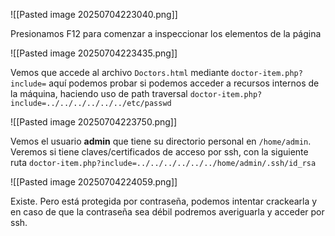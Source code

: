 ![[Pasted image 20250704223040.png]]

Presionamos F12 para comenzar a inspeccionar los elementos de la página

![[Pasted image 20250704223435.png]]

Vemos que accede al archivo `Doctors.html` mediante `doctor-item.php?include=` aquí  podemos probar si podemos acceder a recursos internos de la máquina, haciendo uso de path traversal `doctor-item.php?include=../../../../../../etc/passwd`

![[Pasted image 20250704223750.png]]

Vemos el usuario **admin** que tiene su directorio personal en `/home/admin`. Veremos si tiene claves/certificados de acceso por ssh, con la siguiente ruta `doctor-item.php?include=../../../../../../home/admin/.ssh/id_rsa`

![[Pasted image 20250704224059.png]]

Existe. Pero está protegida por contraseña, podemos intentar crackearla y en caso de que la contraseña sea débil podremos averiguarla y acceder por ssh.
